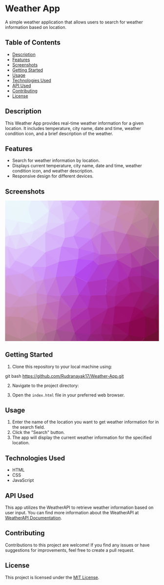 # Weather App

A simple weather application that allows users to search for weather information based on location.

## Table of Contents

- [Description](#description)
- [Features](#features)
- [Screenshots](#screenshots)
- [Getting Started](#getting-started)
- [Usage](#usage)
- [Technologies Used](#technologies-used)
- [API Used](#api-used)
- [Contributing](#contributing)
- [License](#license)

## Description

This Weather App provides real-time weather information for a given location. It includes temperature, city name, date and time, weather condition icon, and a brief description of the weather.

## Features

- Search for weather information by location.
- Displays current temperature, city name, date and time, weather condition icon, and weather description.
- Responsive design for different devices.

## Screenshots

![Weather App Screenshot](cool-background.png)

## Getting Started

1. Clone this repository to your local machine using:

 git bash
 https://github.com/Rudranayak17/Weather-App.git

 
2. Navigate to the project directory:


3. Open the `index.html` file in your preferred web browser.

## Usage

1. Enter the name of the location you want to get weather information for in the search field.
2. Click the "Search" button.
3. The app will display the current weather information for the specified location.

## Technologies Used

- HTML
- CSS
- JavaScript

## API Used

This app utilizes the WeatherAPI to retrieve weather information based on user input. You can find more information about the WeatherAPI at [WeatherAPI Documentation](https://weatherapi.com/docs/).

## Contributing

Contributions to this project are welcome! If you find any issues or have suggestions for improvements, feel free to create a pull request.

## License

This project is licensed under the [MIT License](LICENSE).
